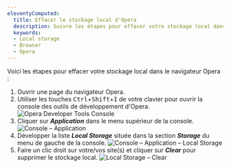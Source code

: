 ```yaml
---
eleventyComputed:
  title: Effacer le stockage local d'Opera
  description: Suivre les étapes pour effacer votre stockage local dans le navigateur Opera.
  keywords:
  - Local storage
  - Browser
  - Opera
---
```

Voici les étapes pour effacer votre stockage local dans le navigateur Opera :

1. Ouvrir une page du navigateur Opera.
1. Utiliser les touches <kbd>Ctrl</kbd>+<kbd>Shift</kbd>+<kbd>I</kbd> de votre clavier pour ouvrir la console des outils de développement d'Opera.
![Opera Developer Tools Console](https://cdnweb.devolutions.net/docs/docs_en_kb_KB4873.png)
1. Cliquer sur ***Application*** dans le menu supérieur de la console.
![Console – Application](https://cdnweb.devolutions.net/docs/docs_en_kb_KB4874.png)
1. Développer la liste ***Local Storage*** située dans la section ***Storage*** du menu de gauche de la console.
![Console – Application – Local Storage](https://cdnweb.devolutions.net/docs/docs_en_kb_KB4875.png)
1. Faire un clic droit sur votre/vos site(s) et cliquer sur ***Clear*** pour supprimer le stockage local.
![Local Storage – Clear](https://cdnweb.devolutions.net/docs/docs_en_kb_KB4876.png)
